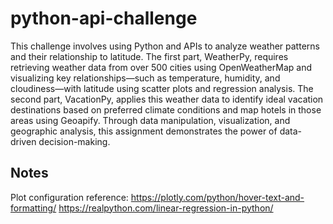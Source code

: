 # python-api-challenge
This challenge involves using Python and APIs to analyze weather patterns and their relationship to latitude. The first part, WeatherPy, requires retrieving weather data from over 500 cities using OpenWeatherMap and visualizing key relationships—such as temperature, humidity, and cloudiness—with latitude using scatter plots and regression analysis. The second part, VacationPy, applies this weather data to identify ideal vacation destinations based on preferred climate conditions and map hotels in those areas using Geoapify. Through data manipulation, visualization, and geographic analysis, this assignment demonstrates the power of data-driven decision-making.

## Notes
Plot configuration reference:
https://plotly.com/python/hover-text-and-formatting/
https://realpython.com/linear-regression-in-python/
